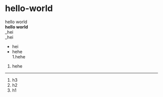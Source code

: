 # hello-world
hello world  
**hello world**   
_hei  
_hei  
* hei  
* hehe  
1.hehe  
1. hehe
***  
1. h3  
2. h2  
3. h1  

